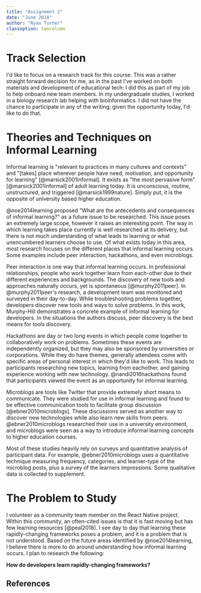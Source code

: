 ```yaml
---
title: "Assignment 2"
date: "June 2018"
author: "Ryan Turner"
classoption: twocolumn
---
```


# Track Selection

I'd like to focus on a research track for this course. This was a rather straight forward decision for me, as in the past I've worked on both materials and development of educational tech: I did this as part of my job to help onboard new team members. In my undergraduate studies, I worked in a biology research lab helping with bioinformatics. I did not have the chance to participate in any of the writing; given the opportunity today, I'd like to do that.

# Theories and Techniques on Informal Learning

Informal learning is "relevant to practices in many cultures and contexts" and "[takes] place wherever people have need, motivation, and opportunity for learning" [@marsick2001informal]. It exists as "the most pervasive form" [@marsick2001informal] of adult learning today. It is unconscious, routine, unstructured, and triggered [@marsick1999nature]. Simply put, it is the opposite of university based higher education.

@noe2014learning proposed "What are the antecedents and consequences of informal learning?" as a future issue to be researched. This issue poses an extremely large scope, however it raises an interesting point. The way in which learning takes place currently is well researched at its delivery, but there is not much understanding of what leads to learning or what unencumbered learners choose to use. Of what exists today in this area, most research focuses on the different places that informal learning occurs. Some examples include peer interaction, hackathons, and even microblogs.

Peer interaction is one way that informal learning occurs. In professional relationships, people who work together learn from each-other due to their different experiences and backgrounds. The discovery of new tools and approaches naturally occurs, yet is spontaneous [@murphy2011peer]. In @murphy2011peer's research, a development team was monitored and surveyed in their day-to-day. While troubleshooting problems together, developers discover new tools and ways to solve problems. In this work, Murphy-Hill demonstrates a concrete example of informal learning for developers. In the situations the authors discuss, peer discovery is the best means for tools discovery.

Hackathons are day or two long events in which people come together to collaboratively work on problems. Sometimes these events are independently organized, but they may also be sponsored by universities or corporations. While they do have themes, generally attendees come with specific areas of personal interest in which they'd like to work. This leads to participants researching new topics, learning from eachother, and gaining experience working with new technology. @nandi2016hackathons found that participants viewed the event as an opportunity for informal learning.

Microblogs are tools like Twitter that provide extremely short means to communicate. They were studied for use in informal learning and found to be effective communication tools to facilitate group discussion [@ebner2010microblogs]. These discussions served as another way to discover new technologies while also learn new skills from peers. @ebner2010microblogs researched their use in a university environment, and microblogs were seen as a way to introduce informal learning concepts to higher education courses.

Most of these studies heavily rely on surveys and quantitative analysis of participant data. For example, @ebner2010microblogs uses a quantitative technique measuring frequency, categories, and learner-type of the microblog posts, plus a survey of the learners impressions. Some qualitative data is collected to supplement.

# The Problem to Study

I volunteer as a community team member on the React Native project. Within this community, an often-cited issues is that it is fast moving but has few learning resources [@peal2018]. I see day to day that learning these rapidly-changing frameworks poses a problem, and it is a problem that is not understood. Based on the future areas identified by @noe2014learning, I believe there is more to do around understanding how informal learning occurs. I plan to research the following:

**How do developers learn rapidly-changing frameworks?**

## References
